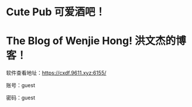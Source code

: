 # Cute Pub 可爱酒吧！
# The Blog of Wenjie Hong! 洪文杰的博客！ 


软件查看地址：https://cxdf.9611.xyz:6155/

账号：guest

密码：guest










